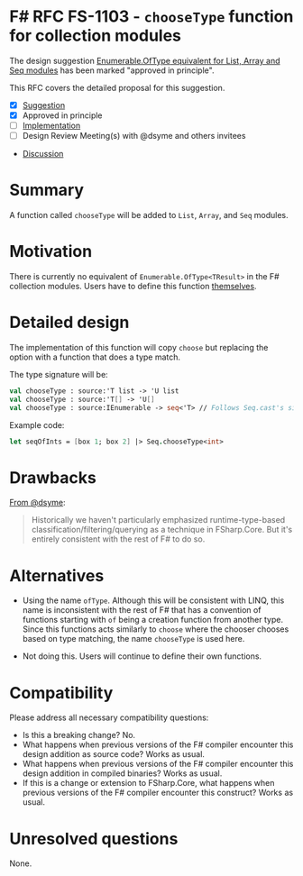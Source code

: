 # F# RFC FS-1103 - `chooseType` function for collection modules

The design suggestion [Enumerable.OfType<TResult> equivalent for List, Array and Seq modules](https://github.com/fsharp/fslang-suggestions/issues/527) has been marked "approved in principle".

This RFC covers the detailed proposal for this suggestion.

- [x] [Suggestion](https://github.com/fsharp/fslang-suggestions/issues/527)
- [x] Approved in principle
- [ ] [Implementation](https://github.com/dotnet/fsharp/pull/FILL-ME-IN)
- [ ] Design Review Meeting(s) with @dsyme and others invitees
- [Discussion](https://github.com/fsharp/fslang-design/discussions/581)

# Summary

A function called `chooseType` will be added to `List`, `Array`, and `Seq` modules.

# Motivation

There is currently no equivalent of `Enumerable.OfType<TResult>` in the F# collection modules. Users have to define
this function [themselves](https://stackoverflow.com/q/2521254/5429648).

# Detailed design

The implementation of this function will copy `choose` but replacing the option with a function that does a type match.

The type signature will be:
```fsharp
val chooseType : source:'T list -> 'U list
val chooseType : source:'T[] -> 'U[]
val chooseType : source:IEnumerable -> seq<'T> // Follows Seq.cast's signature
```

Example code:

```fsharp
let seqOfInts = [box 1; box 2] |> Seq.chooseType<int>
```

# Drawbacks

[From @dsyme](https://github.com/fsharp/fslang-suggestions/issues/527#issuecomment-521980214):
> Historically we haven't particularly emphasized runtime-type-based classification/filtering/querying
> as a technique in FSharp.Core. But it's entirely consistent with the rest of F# to do so.

# Alternatives

- Using the name `ofType`. Although this will be consistent with LINQ, this name is inconsistent with
the rest of F# that has a convention of functions starting with `of` being a creation function from another type.
Since this functions acts similarly to `choose` where the chooser chooses based on type matching, the name `chooseType` is used here.

- Not doing this. Users will continue to define their own functions.

# Compatibility

Please address all necessary compatibility questions:

* Is this a breaking change? No.
* What happens when previous versions of the F# compiler encounter this design addition as source code? Works as usual.
* What happens when previous versions of the F# compiler encounter this design addition in compiled binaries? Works as usual.
* If this is a change or extension to FSharp.Core, what happens when previous versions of the F# compiler encounter this construct? Works as usual.


# Unresolved questions

None.
